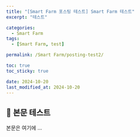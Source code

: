 ```yaml
---
title: "[Smart Farm 포스팅 테스트] Smart Farm 테스트"
excerpt: "테스트"

categories:
  - Smart Farm
tags:
  - [Smart Farm, test]

permalink: /Smart Farm/posting-test2/

toc: true
toc_sticky: true

date: 2024-10-20
last_modified_at: 2024-10-20
---
```


## 🦥 본문 테스트

본문은 여기에 ...
